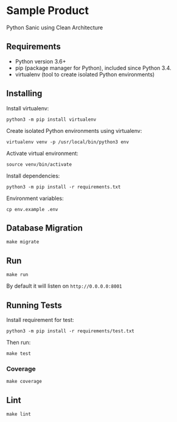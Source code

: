 # Sample Product
Python Sanic using Clean Architecture 

## Requirements
- Python version 3.6+
- pip (package manager for Python), included since Python 3.4.
- virtualenv (tool to create isolated Python environments)

## Installing
Install virtualenv:
```
python3 -m pip install virtualenv
```

Create isolated Python environments using virtualenv:
```
virtualenv venv -p /usr/local/bin/python3 env
```

Activate virtual environment:
```
source venv/bin/activate
```

Install dependencies:
```
python3 -m pip install -r requirements.txt
```

Environment variables:
```
cp env.example .env
```

## Database Migration
```
make migrate
```

## Run
```
make run
```
By default it will listen on `http://0.0.0.0:8001`

## Running Tests
Install requirement for test:
```
python3 -m pip install -r requirements/test.txt
```

Then run:
```
make test
```

### Coverage
```
make coverage
```

## Lint
```
make lint
```
